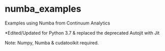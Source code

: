 numba_examples
=================

Examples using Numba from Continuum Analytics


*Edited/Updated for Python 3.7 & replaced the deprecated Autojit with Jit

Note: Numpy, Numba & cudatoolkit required.
